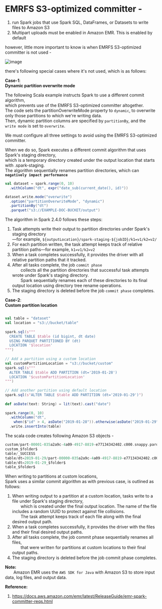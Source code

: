 # EMRFS S3-optimized committer - 
1. run Spark jobs that use Spark SQL, DataFrames, or Datasets to write files to Amazon S3
2. Multipart uploads must be enabled in Amazon EMR. This is enabled by default

however, little more important to know is when EMRFS S3-optimized committer is not used - 

![image](https://user-images.githubusercontent.com/26399543/147544422-e4401f00-03d7-48e8-a7e4-451328bd8024.png)

there's following special cases where it's not used, which is as follows:

**Case-1**:  
**Dynamic partition overwrite mode**

The following Scala example instructs Spark to use a different commit algorithm,  
which prevents use of the EMRFS S3-optimized committer altogether.  
The code sets the partitionOverwriteMode property to `dynamic`, to overwrite only those partitions to which we're writing data.  
Then, dynamic partition columns are specified by `partitionBy`, and the `write mode` is set to `overwrite`.  

We must configure all three settings to avoid using the EMRFS S3-optimized committer.  

When we do so, Spark executes a different commit algorithm that uses Spark's staging directory,  
which is a temporary directory created under the output location that starts with .spark-staging.  
The algorithm sequentially renames partition directories, which can **`negatively impact performance`**  

```scala
val dataset = spark.range(0, 10)
  .withColumn("dt", expr("date_sub(current_date(), id)"))

dataset.write.mode("overwrite")
  .option("partitionOverwriteMode", "dynamic")
  .partitionBy("dt")
  .parquet("s3://EXAMPLE-DOC-BUCKET/output")
```

The algorithm in Spark 2.4.0 follows these steps:  

1. Task attempts write their output to partition directories under Spark's staging directory  
—for example, `${outputLocation}/spark-staging-${jobID}/k1=v1/k2=v2/`  
2. For each partition written, the task attempt keeps track of relative partition paths—for example, `k1=v1/k2=v2`  
3. When a task completes successfully, it provides the driver with all relative partition paths that it tracked.  
4. After all tasks complete, the job `commit phase`  
  collects all the partition directories that successful task attempts wrote under Spark's staging directory.  
  Spark sequentially renames each of these directories to its final output location using directory tree rename operations.  
5. The staging directory is deleted before the job `commit phase` completes.  

**Case-2**:  
**Custom partition location**  

```scala

val table = "dataset"
val location = "s3://bucket/table"
                            
spark.sql(s"""
  CREATE TABLE $table (id bigint, dt date) 
  USING PARQUET PARTITIONED BY (dt) 
  LOCATION '$location'
""")
                            
// Add a partition using a custom location
val customPartitionLocation = "s3://bucket/custom"
spark.sql(s"""
  ALTER TABLE $table ADD PARTITION (dt='2019-01-28') 
  LOCATION '$customPartitionLocation'
""")
                            
// Add another partition using default location
spark.sql(s"ALTER TABLE $table ADD PARTITION (dt='2019-01-29')")
                            
def asDate(text: String) = lit(text).cast("date")
                            
spark.range(0, 10)
  .withColumn("dt",
    when($"id" > 4, asDate("2019-01-28")).otherwise(asDate("2019-01-29")))
  .write.insertInto(table)
```
The scala code creates following Amazon S3 objects - 
```scala
custom/part-00001-035a2a9c-4a09-4917-8819-e77134342402.c000.snappy.parquet
custom_$folder$
table/_SUCCESS
table/dt=2019-01-29/part-00000-035a2a9c-4a09-4917-8819-e77134342402.c000.snappy.parquet
table/dt=2019-01-29_$folder$
table_$folder$
```
When writing to partitions at custom locations,  
Spark uses a similar commit algorithm as with previous case, is outlined as follows:  

1. When writing output to a partition at a custom location, tasks write to a file under Spark's staging directory,  
  which is created under the final output location. The name of the file includes a random UUID to protect against file collisions.  
  The task attempt keeps track of each file along with the final desired output path.  
2. When a task completes successfully, it provides the driver with the files and their final desired output paths.  
3. After all tasks complete, the job commit phase sequentially renames all files,  
  that were written for partitions at custom locations to their final output paths.  
4. The staging directory is deleted before the job commit phase completes.


**Note:**  
  Amazon EMR uses the `AWS SDK for Java` with Amazon S3 to store input data, log files, and output data.

**Reference:**  
1. https://docs.aws.amazon.com/emr/latest/ReleaseGuide/emr-spark-committer-reqs.html
